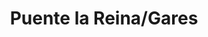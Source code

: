 ---
title: Puente la Reina/Gares
url: /puente-la-reina-gares/
latitude: 42.676
longitude: -1.807
---